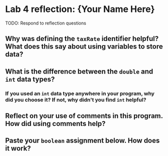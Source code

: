 # Lab 4 reflection: {Your Name Here}

TODO: Respond to reflection questions

## Why was defining the `taxRate` identifier helpful? What does this say about using variables to store data?

## What is the difference between the `double` and `int` data types? 

### If you used an `int` data type anywhere in your program, why did you choose it? If not, why didn't you find `int` helpful?

## Reflect on your use of comments in this program. How did using comments help?

## Paste your `boolean` assignment below. How does it work?

```java

```
